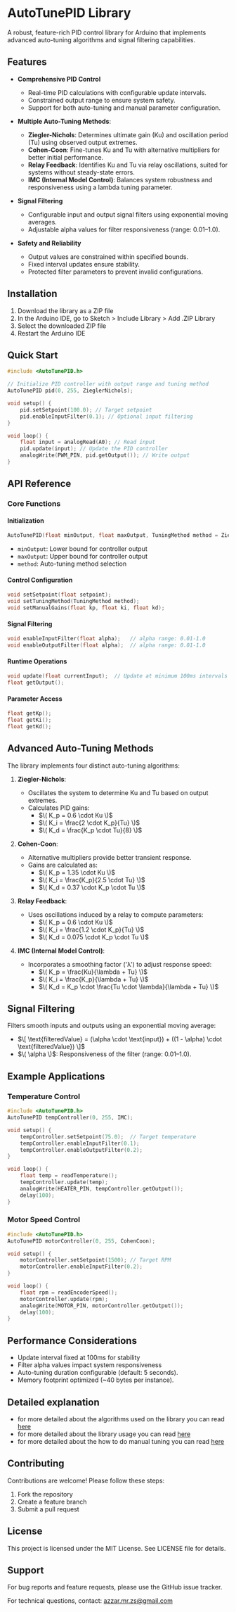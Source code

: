 # AutoTunePID Library

A robust, feature-rich PID control library for Arduino that implements advanced auto-tuning algorithms and signal filtering capabilities.

## Features

- **Comprehensive PID Control**
  - Real-time PID calculations with configurable update intervals.
  - Constrained output range to ensure system safety.
  - Support for both auto-tuning and manual parameter configuration.

- **Multiple Auto-Tuning Methods**:
  - **Ziegler-Nichols**: Determines ultimate gain (Ku) and oscillation period (Tu) using observed output extremes.
  - **Cohen-Coon**: Fine-tunes Ku and Tu with alternative multipliers for better initial performance.
  - **Relay Feedback**: Identifies Ku and Tu via relay oscillations, suited for systems without steady-state errors.
  - **IMC (Internal Model Control)**: Balances system robustness and responsiveness using a lambda tuning parameter.

- **Signal Filtering**
  - Configurable input and output signal filters using exponential moving averages.
  - Adjustable alpha values for filter responsiveness (range: 0.01–1.0).

- **Safety and Reliability**
  - Output values are constrained within specified bounds.
  - Fixed interval updates ensure stability.
  - Protected filter parameters to prevent invalid configurations.

## Installation

1. Download the library as a ZIP file
2. In the Arduino IDE, go to Sketch > Include Library > Add .ZIP Library
3. Select the downloaded ZIP file
4. Restart the Arduino IDE

## Quick Start

```cpp
#include <AutoTunePID.h>

// Initialize PID controller with output range and tuning method
AutoTunePID pid(0, 255, ZieglerNichols);

void setup() {
    pid.setSetpoint(100.0); // Target setpoint
    pid.enableInputFilter(0.1); // Optional input filtering
}

void loop() {
    float input = analogRead(A0); // Read input
    pid.update(input); // Update the PID controller
    analogWrite(PWM_PIN, pid.getOutput()); // Write output
}
```

## API Reference

### Core Functions

#### Initialization
```cpp
AutoTunePID(float minOutput, float maxOutput, TuningMethod method = ZieglerNichols);
```
- `minOutput`: Lower bound for controller output
- `maxOutput`: Upper bound for controller output
- `method`: Auto-tuning method selection

#### Control Configuration
```cpp
void setSetpoint(float setpoint);
void setTuningMethod(TuningMethod method);
void setManualGains(float kp, float ki, float kd);
```

#### Signal Filtering
```cpp
void enableInputFilter(float alpha);   // alpha range: 0.01-1.0
void enableOutputFilter(float alpha);  // alpha range: 0.01-1.0
```

#### Runtime Operations
```cpp
void update(float currentInput);  // Update at minimum 100ms intervals
float getOutput();
```

#### Parameter Access
```cpp
float getKp();
float getKi();
float getKd();
```

## Advanced Auto-Tuning Methods

The library implements four distinct auto-tuning algorithms:

1. **Ziegler-Nichols**:
   - Oscillates the system to determine Ku and Tu based on output extremes.
   - Calculates PID gains:
     - $\( K_p = 0.6 \cdot Ku \)$
     - $\( K_i = \frac{2 \cdot K_p}{Tu} \)$
     - $\( K_d = \frac{K_p \cdot Tu}{8} \)$

2. **Cohen-Coon**:
   - Alternative multipliers provide better transient response.
   - Gains are calculated as:
     - $\( K_p = 1.35 \cdot Ku \)$
     - $\( K_i = \frac{K_p}{2.5 \cdot Tu} \)$
     - $\( K_d = 0.37 \cdot K_p \cdot Tu \)$

3. **Relay Feedback**:
   - Uses oscillations induced by a relay to compute parameters:
     - $\( K_p = 0.6 \cdot Ku \)$
     - $\( K_i = \frac{1.2 \cdot K_p}{Tu} \)$
     - $\( K_d = 0.075 \cdot K_p \cdot Tu \)$

4. **IMC (Internal Model Control)**:
   - Incorporates a smoothing factor ('λ') to adjust response speed:
     - $\( K_p = \frac{Ku}{\lambda + Tu} \)$
     - $\( K_i = \frac{K_p}{\lambda + Tu} \)$
     - $\( K_d = K_p \cdot \frac{Tu \cdot \lambda}{\lambda + Tu} \)$

## Signal Filtering

Filters smooth inputs and outputs using an exponential moving average:
- $\[ \text{filteredValue} = (\alpha \cdot \text{input}) + ((1 - \alpha) \cdot \text{filteredValue}) \]$
- $\( \alpha \)$: Responsiveness of the filter (range: 0.01–1.0).

## Example Applications

### Temperature Control
```cpp
#include <AutoTunePID.h>
AutoTunePID tempController(0, 255, IMC);

void setup() {
    tempController.setSetpoint(75.0);  // Target temperature
    tempController.enableInputFilter(0.1);
    tempController.enableOutputFilter(0.2);
}

void loop() {
    float temp = readTemperature();
    tempController.update(temp);
    analogWrite(HEATER_PIN, tempController.getOutput());
    delay(100);
}
```

### Motor Speed Control
```cpp
#include <AutoTunePID.h>
AutoTunePID motorController(0, 255, CohenCoon);

void setup() {
    motorController.setSetpoint(1500); // Target RPM
    motorController.enableInputFilter(0.2);
}

void loop() {
    float rpm = readEncoderSpeed();
    motorController.update(rpm);
    analogWrite(MOTOR_PIN, motorController.getOutput());
    delay(100);
}
```

## Performance Considerations

- Update interval fixed at 100ms for stability
- Filter alpha values impact system responsiveness
- Auto-tuning duration configurable (default: 5 seconds).
- Memory footprint optimized (~40 bytes per instance).

## Detailed explanation

- for more detailed about the algorithms used on the library you can read [here](info/explanation.md)
- for more detailed about the library usage you can read [here](info/usage.md)
- for more detailed about the how to do manual tuning you can read [here](info/manual.md)

## Contributing

Contributions are welcome! Please follow these steps:

1. Fork the repository
2. Create a feature branch
3. Submit a pull request

## License

This project is licensed under the MIT License. See LICENSE file for details.

## Support

For bug reports and feature requests, please use the GitHub issue tracker.

For technical questions, contact: azzar.mr.zs@gmail.com

